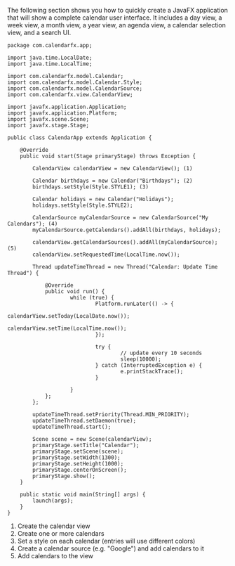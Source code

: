 The following section shows you how to quickly create a JavaFX application that will show a 
complete calendar user interface. It includes a day view, a week view, a month view, a year 
view, an agenda view, a calendar selection view, and a search UI.

```
package com.calendarfx.app;

import java.time.LocalDate;
import java.time.LocalTime;

import com.calendarfx.model.Calendar;
import com.calendarfx.model.Calendar.Style;
import com.calendarfx.model.CalendarSource;
import com.calendarfx.view.CalendarView;

import javafx.application.Application;
import javafx.application.Platform;
import javafx.scene.Scene;
import javafx.stage.Stage;

public class CalendarApp extends Application {

    @Override
    public void start(Stage primaryStage) throws Exception {

        CalendarView calendarView = new CalendarView(); (1)

        Calendar birthdays = new Calendar("Birthdays"); (2)
        birthdays.setStyle(Style.STYLE1); (3)
        
        Calendar holidays = new Calendar("Holidays");
        holidays.setStyle(Style.STYLE2);

        CalendarSource myCalendarSource = new CalendarSource("My Calendars"); (4)
        myCalendarSource.getCalendars().addAll(birthdays, holidays);

        calendarView.getCalendarSources().addAll(myCalendarSource); (5)
        calendarView.setRequestedTime(LocalTime.now());

        Thread updateTimeThread = new Thread("Calendar: Update Time Thread") {
 
            @Override
            public void run() {
                    while (true) {
                            Platform.runLater(() -> {
                                    calendarView.setToday(LocalDate.now());
                                    calendarView.setTime(LocalTime.now());
                            });

                            try {
                                    // update every 10 seconds
                                    sleep(10000);
                            } catch (InterruptedException e) {
                                    e.printStackTrace();
                            }

                    }
            };
        };

        updateTimeThread.setPriority(Thread.MIN_PRIORITY);
        updateTimeThread.setDaemon(true);
        updateTimeThread.start();

        Scene scene = new Scene(calendarView);
        primaryStage.setTitle("Calendar");
        primaryStage.setScene(scene);
        primaryStage.setWidth(1300);
        primaryStage.setHeight(1000);
        primaryStage.centerOnScreen();
        primaryStage.show();
    }

    public static void main(String[] args) {
        launch(args);
    }
}
```

1. Create the calendar view
2. Create one or more calendars
3. Set a style on each calendar (entries will use different colors)
4. Create a calendar source (e.g. "Google") and add calendars to it
5. Add calendars to the view